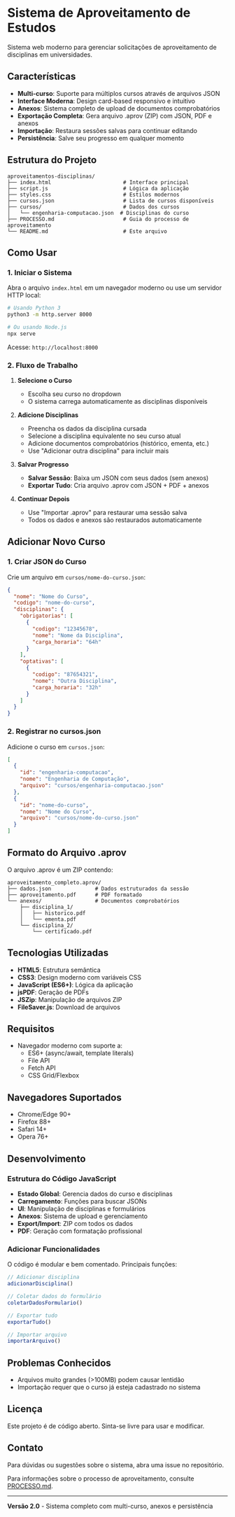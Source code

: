 # Sistema de Aproveitamento de Estudos

Sistema web moderno para gerenciar solicitações de aproveitamento de disciplinas em universidades.

## Características

- **Multi-curso**: Suporte para múltiplos cursos através de arquivos JSON
- **Interface Moderna**: Design card-based responsivo e intuitivo
- **Anexos**: Sistema completo de upload de documentos comprobatórios
- **Exportação Completa**: Gera arquivo .aprov (ZIP) com JSON, PDF e anexos
- **Importação**: Restaura sessões salvas para continuar editando
- **Persistência**: Salve seu progresso em qualquer momento

## Estrutura do Projeto

```
aproveitamentos-disciplinas/
├── index.html                       # Interface principal
├── script.js                        # Lógica da aplicação
├── styles.css                       # Estilos modernos
├── cursos.json                      # Lista de cursos disponíveis
├── cursos/                          # Dados dos cursos
│   └── engenharia-computacao.json  # Disciplinas do curso
├── PROCESSO.md                      # Guia do processo de aproveitamento
└── README.md                        # Este arquivo
```

## Como Usar

### 1. Iniciar o Sistema

Abra o arquivo `index.html` em um navegador moderno ou use um servidor HTTP local:

```bash
# Usando Python 3
python3 -m http.server 8000

# Ou usando Node.js
npx serve
```

Acesse: `http://localhost:8000`

### 2. Fluxo de Trabalho

1. **Selecione o Curso**
   - Escolha seu curso no dropdown
   - O sistema carrega automaticamente as disciplinas disponíveis

2. **Adicione Disciplinas**
   - Preencha os dados da disciplina cursada
   - Selecione a disciplina equivalente no seu curso atual
   - Adicione documentos comprobatórios (histórico, ementa, etc.)
   - Use "Adicionar outra disciplina" para incluir mais

3. **Salvar Progresso**
   - **Salvar Sessão**: Baixa um JSON com seus dados (sem anexos)
   - **Exportar Tudo**: Cria arquivo .aprov com JSON + PDF + anexos

4. **Continuar Depois**
   - Use "Importar .aprov" para restaurar uma sessão salva
   - Todos os dados e anexos são restaurados automaticamente

## Adicionar Novo Curso

### 1. Criar JSON do Curso

Crie um arquivo em `cursos/nome-do-curso.json`:

```json
{
  "nome": "Nome do Curso",
  "codigo": "nome-do-curso",
  "disciplinas": {
    "obrigatorias": [
      {
        "codigo": "12345678",
        "nome": "Nome da Disciplina",
        "carga_horaria": "64h"
      }
    ],
    "optativas": [
      {
        "codigo": "87654321",
        "nome": "Outra Disciplina",
        "carga_horaria": "32h"
      }
    ]
  }
}
```

### 2. Registrar no cursos.json

Adicione o curso em `cursos.json`:

```json
[
  {
    "id": "engenharia-computacao",
    "nome": "Engenharia de Computação",
    "arquivo": "cursos/engenharia-computacao.json"
  },
  {
    "id": "nome-do-curso",
    "nome": "Nome do Curso",
    "arquivo": "cursos/nome-do-curso.json"
  }
]
```

## Formato do Arquivo .aprov

O arquivo .aprov é um ZIP contendo:

```
aproveitamento_completo.aprov/
├── dados.json              # Dados estruturados da sessão
├── aproveitamento.pdf      # PDF formatado
└── anexos/                 # Documentos comprobatórios
    ├── disciplina_1/
    │   ├── historico.pdf
    │   └── ementa.pdf
    └── disciplina_2/
        └── certificado.pdf
```

## Tecnologias Utilizadas

- **HTML5**: Estrutura semântica
- **CSS3**: Design moderno com variáveis CSS
- **JavaScript (ES6+)**: Lógica da aplicação
- **jsPDF**: Geração de PDFs
- **JSZip**: Manipulação de arquivos ZIP
- **FileSaver.js**: Download de arquivos

## Requisitos

- Navegador moderno com suporte a:
  - ES6+ (async/await, template literals)
  - File API
  - Fetch API
  - CSS Grid/Flexbox

## Navegadores Suportados

- Chrome/Edge 90+
- Firefox 88+
- Safari 14+
- Opera 76+

## Desenvolvimento

### Estrutura do Código JavaScript

- **Estado Global**: Gerencia dados do curso e disciplinas
- **Carregamento**: Funções para buscar JSONs
- **UI**: Manipulação de disciplinas e formulários
- **Anexos**: Sistema de upload e gerenciamento
- **Export/Import**: ZIP com todos os dados
- **PDF**: Geração com formatação profissional

### Adicionar Funcionalidades

O código é modular e bem comentado. Principais funções:

```javascript
// Adicionar disciplina
adicionarDisciplina()

// Coletar dados do formulário
coletarDadosFormulario()

// Exportar tudo
exportarTudo()

// Importar arquivo
importarArquivo()
```

## Problemas Conhecidos

- Arquivos muito grandes (>100MB) podem causar lentidão
- Importação requer que o curso já esteja cadastrado no sistema

## Licença

Este projeto é de código aberto. Sinta-se livre para usar e modificar.

## Contato

Para dúvidas ou sugestões sobre o sistema, abra uma issue no repositório.

Para informações sobre o processo de aproveitamento, consulte [PROCESSO.md](PROCESSO.md).

---

**Versão 2.0** - Sistema completo com multi-curso, anexos e persistência
